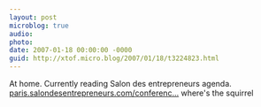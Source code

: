 ```yaml
---
layout: post
microblog: true
audio: 
photo: 
date: 2007-01-18 00:00:00 -0000
guid: http://xtof.micro.blog/2007/01/18/t3224823.html
---
```

At home. Currently reading Salon des entrepreneurs agenda. [paris.salondesentrepreneurs.com/conferenc...](http://paris.salondesentrepreneurs.com/conferences_fiche.asp?typec=1650...) where's the squirrel
